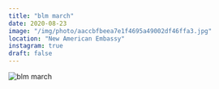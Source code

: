 ```yaml
---
title: "blm march"
date: 2020-08-23
image: "/img/photo/aaccbfbeea7e1f4695a49002df46ffa3.jpg"
location: "New American Embassy"
instagram: true
draft: false
---
```


![blm march](/img/photo/aaccbfbeea7e1f4695a49002df46ffa3.jpg)
